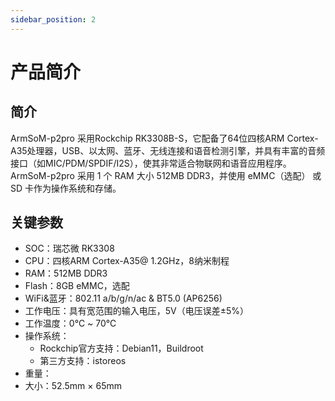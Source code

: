 ```yaml
---
sidebar_position: 2
---
```


# 产品简介

## 简介
ArmSoM-p2pro 采用Rockchip RK3308B-S，它配备了64位四核ARM Cortex-A35处理器，USB、以太网、蓝牙、无线连接和语音检测引擎，并具有丰富的音频接口（如MIC/PDM/SPDIF/I2S），使其非常适合物联网和语音应用程序。ArmSoM-p2pro 采用 1 个 RAM 大小 512MB DDR3，并使用 eMMC（选配） 或 SD 卡作为操作系统和存储。

## 关键参数

- SOC：瑞芯微 RK3308
- CPU：四核ARM Cortex-A35@ 1.2GHz，8纳米制程
- RAM：512MB DDR3
- Flash：8GB eMMC，选配
- WiFi&蓝牙：802.11 a/b/g/n/ac & BT5.0 (AP6256)
- 工作电压：具有宽范围的输入电压，5V（电压误差±5%）
- 工作温度：0℃ ~ 70℃
- 操作系统：
  - Rockchip官方支持：Debian11，Buildroot
  - 第三方支持：istoreos
- 重量：
- 大小：52.5mm × 65mm